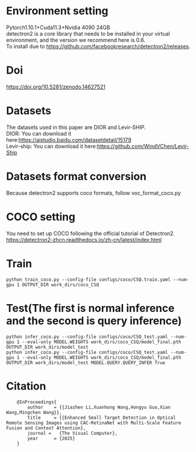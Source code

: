 Environment setting
=

Pytorch1.10.1+Cuda11.3+Nvidia 4090 24GB  
detectron2 is a core library that needs to be installed in your virtual environment, and the version we recommend here is 0.6.  
To install due to https://github.com/facebookresearch/detectron2/releases.

Doi
=
https://doi.org/10.5281/zenodo.14627521    

Datasets  
====
The datasets used in this paper are DIOR and Levir-SHIP.  
DIOR: 
You can download it here:https://aistudio.baidu.com/datasetdetail/15179  
Levir-ship: 
You can download it here:https://github.com/WindVChen/Levir-Ship  


Datasets format conversion
=
Because detectron2 supports coco formats, follow voc_format_coco.py  

COCO setting
=
You need to set up COCO following the official tutorial of Detectron2.  
https://detectron2-zhcn.readthedocs.io/zh-cn/latest/index.html  

Train
=
    python train_coco.py --config-file configs/coco/CSQ.train.yaml --num-gpu 1 OUTPUT_DIR work_dirs/coco_CSQ  

Test(The first is normal inference and the second is query inference)
=
    python infer_coco.py --config-file configs/coco/CSQ_test.yaml --num-gpu 1 --eval-only MODEL.WEIGHTS work_dirs/coco_CSQ/model_final.pth OUTPUT_DIR work_dirs/model_test    
    python infer_coco.py --config-file configs/coco/CSQ_test.yaml --num-gpu 1 --eval-only MODEL.WEIGHTS work_dirs/coco_CSQ/model_final.pth OUTPUT_DIR work_dirs/model_test MODEL.QUERY.QUERY_INFER True    

Citation
=
        @InProceedings{  
            author    = {{Jiazhen Li,Xuanhong Wang,Hongyu Guo,Xian Wang,Mingchen Wang}},  
            title     = {{Enhanced Small Target Detection in Optical Remote Sensing Images using CAC-RetinaNet with Multi-Scale Feature Fusion and Context Attention},  
            journal =   {The Visual Computer},  
            year      = {2025}  
        }  



